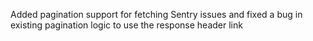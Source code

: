 Added pagination support for fetching Sentry issues and fixed a bug in existing pagination logic to use the response header link